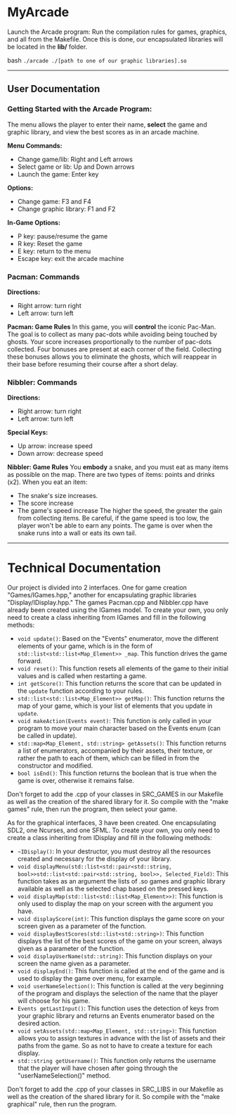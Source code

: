 # **MyArcade**

Launch the Arcade program:
Run the compilation rules for games, graphics, and all from the Makefile.
Once this is done, our encapsulated libraries will be located in the **lib/** folder.

bash
`./arcade ./[path to one of our graphic libraries].so`

---

## **User Documentation**

### **Getting Started with the Arcade Program:**
The menu allows the player to enter their name, **select** the game and graphic library, and view the best scores as in an arcade machine.

**Menu Commands:**
- Change game/lib: Right and Left arrows
- Select game or lib: Up and Down arrows
- Launch the game: Enter key

**Options:**
- Change game: F3 and F4
- Change graphic library: F1 and F2

**In-Game Options:**
- P key: pause/resume the game
- R key: Reset the game
- E key: return to the menu
- Escape key: exit the arcade machine

### **Pacman: Commands**
**Directions:**
- Right arrow: turn right
- Left arrow: turn left

**Pacman: Game Rules**
In this game, you will **control** the iconic Pac-Man. The goal is to collect as many pac-dots while avoiding being touched by ghosts. Your score increases proportionally to the number of pac-dots collected. Four bonuses are present at each corner of the field. Collecting these bonuses allows you to eliminate the ghosts, which will reappear in their base before resuming their course after a short delay.

### **Nibbler: Commands**
**Directions:**
- Right arrow: turn right
- Left arrow: turn left

**Special Keys:**
- Up arrow: increase speed
- Down arrow: decrease speed

**Nibbler: Game Rules**
You **embody** a snake, and you must eat as many items as possible on the map. There are two types of items: points and drinks (x2). When you eat an item:
- The snake's size increases.
- The score increase 
- The game's speed increase
The higher the speed, the greater the gain from collecting items.
Be careful, if the game speed is too low, the player won't be able to earn any points.
The game is over when the snake runs into a wall or eats its own tail.

---

# **Technical Documentation**

Our project is divided into 2 interfaces. One for game creation "Games/IGames.hpp," another for encapsulating graphic libraries "Display/IDisplay.hpp." The games Pacman.cpp and Nibbler.cpp have already been created using the IGames model. To create your own, you only need to create a class inheriting from IGames and fill in the following methods:

- `void update()`: Based on the "Events" enumerator, move the different elements of your game, which is in the form of `std::list<std::list<Map_Element>> _map`. This function drives the game forward.
- `void reset()`: This function resets all elements of the game to their initial values and is called when restarting a game.
- `int getScore()`: This function returns the score that can be updated in the `update` function according to your rules.
- `std::list<std::list<Map_Element>> getMap()`: This function returns the map of your game, which is your list of elements that you update in `update`.
- `void makeAction(Events event)`: This function is only called in your program to move your main character based on the Events enum (can be called in update).
- `std::map<Map_Element, std::string> getAssets()`: This function returns a list of enumerators, accompanied by their assets, their texture, or rather the path to each of them, which can be filled in from the constructor and modified.
- `bool isEnd()`: This function returns the boolean that is true when the game is over, otherwise it remains false.

Don't forget to add the .cpp of your classes in SRC_GAMES in our Makefile as well as the creation of the shared library for it. So compile with the "make games" rule, then run the program, then select your game.

As for the graphical interfaces, 3 have been created. One encapsulating SDL2, one Ncurses, and one SFML. To create your own, you only need to create a class inheriting from IDisplay and fill in the following methods:

- `~IDisplay()`: In your destructor, you must destroy all the resources created and necessary for the display of your library.
- `void displayMenu(std::list<std::pair<std::string, bool>>std::list<std::pair<std::string, bool>>, Selected_Field)`: This function takes as an argument the lists of .so games and graphic library available as well as the selected chap based on the pressed keys.
- `void displayMap(std::list<std::list<Map_Element>>)`: This function is only used to display the map on your screen with the argument you have.
- `void displayScore(int)`: This function displays the game score on your screen given as a parameter of the function.
- `void displayBestScores(std::list<std::string>)`: This function displays the list of the best scores of the game on your screen, always given as a parameter of the function.
- `void displayUserName(std::string)`: This function displays on your screen the name given as a parameter.
- `void displayEnd()`: This function is called at the end of the game and is used to display the game over menu, for example.
- `void userNameSelection()`: This function is called at the very beginning of the program and displays the selection of the name that the player will choose for his game.
- `Events getLastInput()`: This function uses the detection of keys from your graphic library and returns an Events enumerator based on the desired action.
- `void setAssets(std::map<Map_Element, std::string>)`: This function allows you to assign textures in advance with the list of assets and their paths from the game. So as not to have to create a texture for each display.
- `std::string getUsername()`: This function only returns the username that the player will have chosen after going through the "userNameSelection()" method.

Don't forget to add the .cpp of your classes in SRC_LIBS in our Makefile as well as the creation of the shared library for it. So compile with the "make graphical" rule, then run the program.
